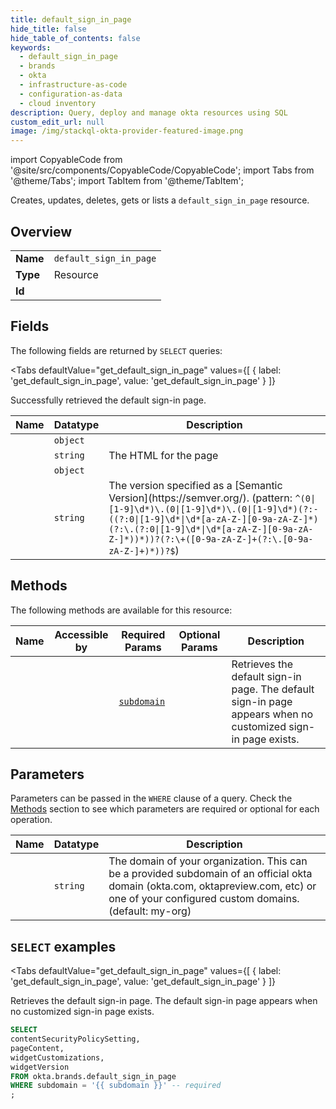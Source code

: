 ```yaml
--- 
title: default_sign_in_page
hide_title: false
hide_table_of_contents: false
keywords:
  - default_sign_in_page
  - brands
  - okta
  - infrastructure-as-code
  - configuration-as-data
  - cloud inventory
description: Query, deploy and manage okta resources using SQL
custom_edit_url: null
image: /img/stackql-okta-provider-featured-image.png
---
```


import CopyableCode from '@site/src/components/CopyableCode/CopyableCode';
import Tabs from '@theme/Tabs';
import TabItem from '@theme/TabItem';

Creates, updates, deletes, gets or lists a <code>default_sign_in_page</code> resource.

## Overview
<table><tbody>
<tr><td><b>Name</b></td><td><code>default_sign_in_page</code></td></tr>
<tr><td><b>Type</b></td><td>Resource</td></tr>
<tr><td><b>Id</b></td><td><CopyableCode code="okta.brands.default_sign_in_page" /></td></tr>
</tbody></table>

## Fields

The following fields are returned by `SELECT` queries:

<Tabs
    defaultValue="get_default_sign_in_page"
    values={[
        { label: 'get_default_sign_in_page', value: 'get_default_sign_in_page' }
    ]}
>
<TabItem value="get_default_sign_in_page">

Successfully retrieved the default sign-in page.

<table>
<thead>
    <tr>
    <th>Name</th>
    <th>Datatype</th>
    <th>Description</th>
    </tr>
</thead>
<tbody>
<tr>
    <td><CopyableCode code="contentSecurityPolicySetting" /></td>
    <td><code>object</code></td>
    <td></td>
</tr>
<tr>
    <td><CopyableCode code="pageContent" /></td>
    <td><code>string</code></td>
    <td>The HTML for the page</td>
</tr>
<tr>
    <td><CopyableCode code="widgetCustomizations" /></td>
    <td><code>object</code></td>
    <td></td>
</tr>
<tr>
    <td><CopyableCode code="widgetVersion" /></td>
    <td><code>string</code></td>
    <td>The version specified as a [Semantic Version](https://semver.org/). (pattern: <code>^(0|[1-9]\d*)\.(0|[1-9]\d*)\.(0|[1-9]\d*)(?:-((?:0|[1-9]\d*|\d*[a-zA-Z-][0-9a-zA-Z-]*)(?:\.(?:0|[1-9]\d*|\d*[a-zA-Z-][0-9a-zA-Z-]*))*))?(?:\+([0-9a-zA-Z-]+(?:\.[0-9a-zA-Z-]+)*))?$</code>)</td>
</tr>
</tbody>
</table>
</TabItem>
</Tabs>

## Methods

The following methods are available for this resource:

<table>
<thead>
    <tr>
    <th>Name</th>
    <th>Accessible by</th>
    <th>Required Params</th>
    <th>Optional Params</th>
    <th>Description</th>
    </tr>
</thead>
<tbody>
<tr>
    <td><a href="#get_default_sign_in_page"><CopyableCode code="get_default_sign_in_page" /></a></td>
    <td><CopyableCode code="select" /></td>
    <td><a href="#parameter-subdomain"><code>subdomain</code></a></td>
    <td></td>
    <td>Retrieves the default sign-in page. The default sign-in page appears when no customized sign-in page exists.</td>
</tr>
</tbody>
</table>

## Parameters

Parameters can be passed in the `WHERE` clause of a query. Check the [Methods](#methods) section to see which parameters are required or optional for each operation.

<table>
<thead>
    <tr>
    <th>Name</th>
    <th>Datatype</th>
    <th>Description</th>
    </tr>
</thead>
<tbody>
<tr id="parameter-subdomain">
    <td><CopyableCode code="subdomain" /></td>
    <td><code>string</code></td>
    <td>The domain of your organization. This can be a provided subdomain of an official okta domain (okta.com, oktapreview.com, etc) or one of your configured custom domains. (default: my-org)</td>
</tr>
</tbody>
</table>

## `SELECT` examples

<Tabs
    defaultValue="get_default_sign_in_page"
    values={[
        { label: 'get_default_sign_in_page', value: 'get_default_sign_in_page' }
    ]}
>
<TabItem value="get_default_sign_in_page">

Retrieves the default sign-in page. The default sign-in page appears when no customized sign-in page exists.

```sql
SELECT
contentSecurityPolicySetting,
pageContent,
widgetCustomizations,
widgetVersion
FROM okta.brands.default_sign_in_page
WHERE subdomain = '{{ subdomain }}' -- required
;
```
</TabItem>
</Tabs>
